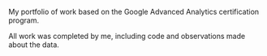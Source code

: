 My portfolio of work based on the Google Advanced Analytics certification program.

All work was completed by me, including code and observations made about the data.

